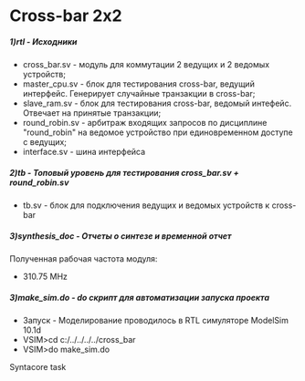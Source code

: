 # Cross-bar 2x2

##### 1)rtl - Исходники
  - cross_bar.sv -  модуль для коммутации 2 ведущих и 2 ведомых устройств;
  - master_cpu.sv - блок для тестирования cross-bar, ведущий интерфейс. Генерирует случайные транзакции в cross-bar;
  - slave_ram.sv - блок для тестирования cross-bar, ведомый интефейс. Отвечает на принятые транзакции;
  - round_robin.sv - арбитраж входящих запросов по дисциплине "round_robin" на ведомое устройство при единовременном доступе с ведущих;
  - interface.sv - шина интерфейса
  
##### 2)tb - Топовый уровень для тестирования cross_bar.sv + round_robin.sv
  - tb.sv - блок для подключения ведущих и ведомых устройств к cross-bar

##### 3)synthesis_doc - Отчеты о синтезе и временной отчет

Полученная рабочая частота модуля:
  - 310.75 MHz 


##### 3)make_sim.do - do скрипт для автоматизации запуска проекта
  - Запуск - Моделирование проводилось в RTL симуляторе ModelSim 10.1d
  -  VSIM>cd c:/../../../../cross_bar
  -  VSIM>do make_sim.do
    
Syntacore task
